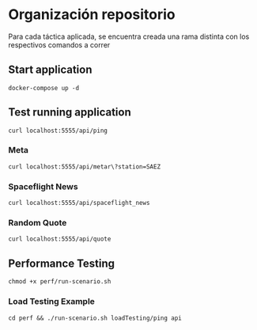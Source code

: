 # Organización repositorio
Para cada táctica aplicada, se encuentra creada una rama distinta con los respectivos comandos a correr

## Start application
```docker-compose up -d```

## Test running application
```curl localhost:5555/api/ping```

### Meta
```curl localhost:5555/api/metar\?station=SAEZ```

### Spaceflight News
```curl localhost:5555/api/spaceflight_news```

### Random Quote
```curl localhost:5555/api/quote```

## Performance Testing
```chmod +x perf/run-scenario.sh```

### Load Testing Example
```cd perf && ./run-scenario.sh loadTesting/ping api```
